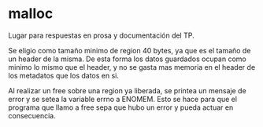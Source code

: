 # malloc
Lugar para respuestas en prosa y documentación del TP.

Se eligio como tamaño minimo de region 40 bytes, ya que es el tamaño de un header de la misma. De esta forma los datos guardados ocupan como minimo lo mismo que el header, y no se gasta mas memoria en el header de los metadatos que los datos en si.

Al realizar un free sobre una region ya liberada, se printea un mensaje de error y se setea la variable errno a ENOMEM. Esto se hace para que el programa que llamo a free sepa que hubo un error y pueda actuar en consecuencia.
